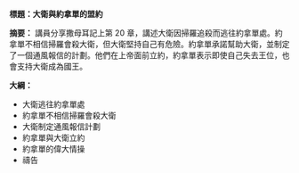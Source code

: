 **標題：大衛與約拿單的盟約**

**摘要：**
講員分享撒母耳記上第 20 章，講述大衛因掃羅追殺而逃往約拿單處。約拿單不相信掃羅會殺大衛，但大衛堅持自己有危險。約拿單承諾幫助大衛，並制定了一個通風報信的計劃。他們在上帝面前立約，約拿單表示即使自己失去王位，也會支持大衛成為國王。

**大綱：**

* 大衛逃往約拿單處
* 約拿單不相信掃羅會殺大衛
* 大衛制定通風報信計劃
* 約拿單與大衛立約
* 約拿單的偉大情操
* 禱告